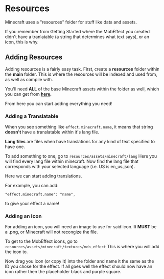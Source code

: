 # Resources

Minecraft uses a "resources" folder for stuff like data and assets.

If you remember from Getting Started where the MobEffect you created didn't have a tranlatable (a string that determines what text says), or an icon, this is why.

## Adding Resources

Adding resources is a fairly easy task. First, create a **resources** folder within the **main** folder. This is where the resources will be indexed and used from, as well as compile with.

You'll need **ALL** of the base Minecraft assets within the folder as well, which you can get from [**here**](https://mcasset.cloud/1.20.2/).

From here you can start adding everything you need!

### Adding a Translatable

When you see something like ```effect.minecraft.name```, it means that string **doesn't** have a translatable within it's lang file.

**Lang files** are files when have translations for any kind of text specified to have one.

To add something to one, go to ```resources/assets/minecraft/lang``` Here you will find every lang file within minecraft. Now find the lang file that corresponds with your selected language (i.e. US is en_us.json).

Here we can start adding translations.

For example, you can add:

```
"effect.minecraft.name": "name",
```

to give your effect a name!

### Adding an Icon

For adding an icon, you will need an image to use for said icon. It **MUST** be a .png, or Minecraft will not recongize the file.

To get to the MobEffect icons, go to ```resources/assets/minecraft/textures/mob_effect``` This is where you will add the icon to.

Now drag you icon (or copy it) into the folder and name it the same as the ID you chose for the effect. If all goes well the effect should now have an icon rather then the placeholder black and purple square.